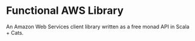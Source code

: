 # Functional AWS Library

An Amazon Web Services client library written as a free monad API in Scala + Cats.
